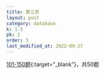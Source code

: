 ```yaml
---
title: 第三页
layout: post
category: database
k: 1.3
pk: 1
order: 3
last_modified_at: 2022-09-27
---
```


[101-150题](https://leetcode.cn/problemset/database/?page=3){:target="_blank"}，共50题